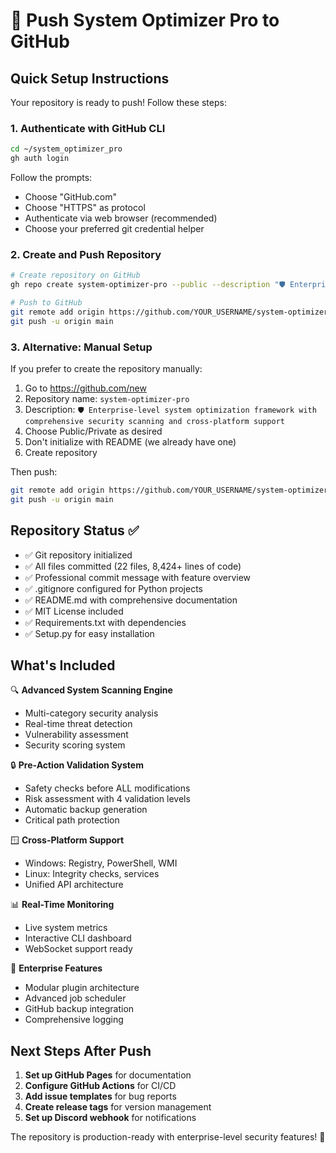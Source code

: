 # 🚀 Push System Optimizer Pro to GitHub

## Quick Setup Instructions

Your repository is ready to push! Follow these steps:

### 1. Authenticate with GitHub CLI
```bash
cd ~/system_optimizer_pro
gh auth login
```

Follow the prompts:
- Choose "GitHub.com"  
- Choose "HTTPS" as protocol
- Authenticate via web browser (recommended)
- Choose your preferred git credential helper

### 2. Create and Push Repository
```bash
# Create repository on GitHub
gh repo create system-optimizer-pro --public --description "🛡️ Enterprise-level system optimization framework with comprehensive security scanning, pre-action validation, and cross-platform support"

# Push to GitHub
git remote add origin https://github.com/YOUR_USERNAME/system-optimizer-pro.git
git push -u origin main
```

### 3. Alternative: Manual Setup
If you prefer to create the repository manually:

1. Go to https://github.com/new
2. Repository name: `system-optimizer-pro`
3. Description: `🛡️ Enterprise-level system optimization framework with comprehensive security scanning and cross-platform support`
4. Choose Public/Private as desired
5. Don't initialize with README (we already have one)
6. Create repository

Then push:
```bash
git remote add origin https://github.com/YOUR_USERNAME/system-optimizer-pro.git
git push -u origin main
```

## Repository Status ✅

- ✅ Git repository initialized
- ✅ All files committed (22 files, 8,424+ lines of code)
- ✅ Professional commit message with feature overview  
- ✅ .gitignore configured for Python projects
- ✅ README.md with comprehensive documentation
- ✅ MIT License included
- ✅ Requirements.txt with dependencies
- ✅ Setup.py for easy installation

## What's Included

🔍 **Advanced System Scanning Engine**
- Multi-category security analysis
- Real-time threat detection
- Vulnerability assessment
- Security scoring system

🔒 **Pre-Action Validation System** 
- Safety checks before ALL modifications
- Risk assessment with 4 validation levels
- Automatic backup generation
- Critical path protection

🪟 **Cross-Platform Support**
- Windows: Registry, PowerShell, WMI
- Linux: Integrity checks, services
- Unified API architecture

📊 **Real-Time Monitoring**
- Live system metrics
- Interactive CLI dashboard
- WebSocket support ready

🔧 **Enterprise Features**
- Modular plugin architecture
- Advanced job scheduler
- GitHub backup integration
- Comprehensive logging

## Next Steps After Push

1. **Set up GitHub Pages** for documentation
2. **Configure GitHub Actions** for CI/CD
3. **Add issue templates** for bug reports
4. **Create release tags** for version management
5. **Set up Discord webhook** for notifications

The repository is production-ready with enterprise-level security features! 🚀